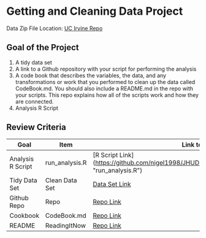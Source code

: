 # Getting and Cleaning Data Project
Data Zip File Location: [UC Irvine Repo](https://d396qusza40orc.cloudfront.net/getdata%2Fprojectfiles%2FUCI%20HAR%20Dataset.zip "Clicking will download the data")

## Goal of the Project
1. A tidy data set 
2. A link to a Github repository with your script for performing the analysis 
3. A code book that describes the variables, the data, and any transformations or work that you performed to clean up the data called CodeBook.md. You should also include a README.md in the repo with your scripts. This repo explains how all of the scripts work and how they are connected.
4. Analysis R Script

## Review Criteria

Goal | Item | Link to Item
--- | --- | ---
Analysis R Script |  run_analysis.R |  [R Script Link] (https://github.com/nigel1998/JHUDataScience/blob/main/run_analysis.R "run_analysis.R")
Tidy Data Set |  Clean Data Set |  [Data Set Link](https://github.com/nigel1998/JHUDataScience/blob/main/tidyData.txt "tidyData.txt")
Github Repo | Repo |  [Repo Link](https://github.com/nigel1998/JHUDataScience "Click to go to Repo")
Cookbook | CodeBook.md |  [Repo Link](https://github.com/nigel1998/JHUDataScience/blob/main/CodeBook.md "CodeBook.md")
README | ReadingItNow |  [Repo Link](https://github.com/nigel1998/JHUDataScience/blob/main/README.md "README.md")




